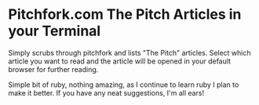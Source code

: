 # Pitchfork.com The Pitch Articles in your Terminal
Simply scrubs through pitchfork and lists "The Pitch" articles. Select which article you want to read and the article will be opened in your default browser for further reading.

Simple bit of ruby, nothing amazing, as I continue to learn ruby I plan to make it better. If you have any neat suggestions, I'm all ears!
